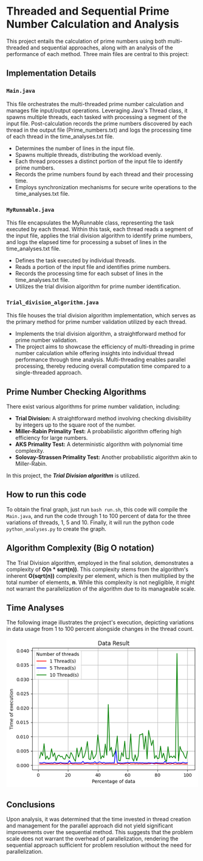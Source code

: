 # Threaded and Sequential Prime Number Calculation and Analysis

This project entails the calculation of prime numbers using both multi-threaded and sequential approaches, along with an analysis of the performance of each method. Three main files are central to this project:

## Implementation Details

### `Main.java`

This file orchestrates the multi-threaded prime number calculation and manages file input/output operations. Leveraging Java's Thread class, it spawns multiple threads, each tasked with processing a segment of the input file. Post-calculation records the prime numbers discovered by each thread in the output file (Prime_numbers.txt) and logs the processing time of each thread in the time_analyses.txt file.

- Determines the number of lines in the input file.
- Spawns multiple threads, distributing the workload evenly.
- Each thread processes a distinct portion of the input file to identify prime numbers.
- Records the prime numbers found by each thread and their processing time.
- Employs synchronization mechanisms for secure write operations to the time_analyses.txt file.

### `MyRunnable.java`

This file encapsulates the MyRunnable class, representing the task executed by each thread. Within this task, each thread reads a segment of the input file, applies the trial division algorithm to identify prime numbers, and logs the elapsed time for processing a subset of lines in the time_analyses.txt file.

- Defines the task executed by individual threads.
- Reads a portion of the input file and identifies prime numbers.
- Records the processing time for each subset of lines in the time_analyses.txt file.
- Utilizes the trial division algorithm for prime number identification.

### `Trial_division_algorithm.java`

This file houses the trial division algorithm implementation, which serves as the primary method for prime number validation utilized by each thread.

- Implements the trial division algorithm, a straightforward method for prime number validation.
- The project aims to showcase the efficiency of multi-threading in prime number calculation while offering insights into individual thread performance through time analysis. Multi-threading enables parallel processing, thereby reducing overall computation time compared to a single-threaded approach.

## Prime Number Checking Algorithms

There exist various algorithms for prime number validation, including:

- **Trial Division:** A straightforward method involving checking divisibility by integers up to the square root of the number.
- **Miller-Rabin Primality Test:** A probabilistic algorithm offering high efficiency for large numbers.
- **AKS Primality Test:** A deterministic algorithm with polynomial time complexity.
- **Solovay-Strassen Primality Test:** Another probabilistic algorithm akin to Miller-Rabin.

In this project, the <b>*Trial Division algorithm*</b> is utilized.

## How to run this code

To obtain the final graph, just run `bash run.sh`, this code will compile the `Main.java`, and run the code through 1 to 100 percent of data for the three variations of threads, 1, 5 and 10. Finally, it will run the python code `python_analyses.py` to create the graph.

## Algorithm Complexity (Big O notation)

The Trial Division algorithm, employed in the final solution, demonstrates a complexity of **O(n * sqrt(n))**. This complexity stems from the algorithm's inherent **O(sqrt(n))** complexity per element, which is then multiplied by the total number of elements, **n**. While this complexity is not negligible, it might not warrant the parallelization of the algorithm due to its manageable scale.

## Time Analyses

The following image illustrates the project's execution, depicting variations in data usage from 1 to 100 percent alongside changes in the thread count.

![Data results](./assets/Data_results.png)

## Conclusions

Upon analysis, it was determined that the time invested in thread creation and management for the parallel approach did not yield significant improvements over the sequential method. This suggests that the problem scale does not warrant the overhead of parallelization, rendering the sequential approach sufficient for problem resolution without the need for parallelization.
